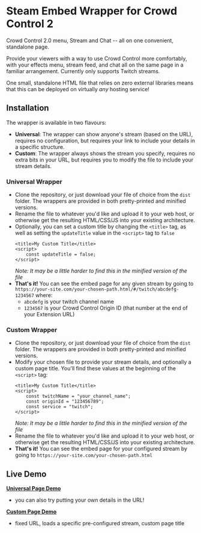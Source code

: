 # Steam Embed Wrapper for Crowd Control 2
Crowd Control 2.0 menu, Stream and Chat -- all on one convenient, standalone page.

Provide your viewers with a way to use Crowd Control more comfortably, with your effects menu, stream feed, and chat all on the same page in a familiar arrangement.  Currently only supports Twitch streams.

One small, standalone HTML file that relies on zero external libraries means that this can be deployed on virtually _any_ hosting service!

## Installation
The wrapper is available in two flavours: 
- **Universal**: The wrapper can show anyone's stream (based on the URL), requires no configuration, but requires your link to include your details in a specific structure.
- **Custom**: The wrapper always shows the stream you specify, requires no extra bits in your URL, but requires you to modify the file to include your stream details.

### Universal Wrapper
- Clone the repository, or just download your file of choice from the `dist` folder.  The wrappers are provided in both pretty-printed and minified versions.
- Rename the file to whatever you'd like and upload it to your web host, or otherwise get the resulting HTML/CSS/JS into your existing architecture.
- Optionally, you can set a custom title by changing the `<title>` tag, as well as setting the `updateTitle` value in the `<script>` tag to `false`
  ```
  <title>My Custom Title</title>
  <script>
      const updateTitle = false;
  </script>
  ```
  _Note: It may be a little harder to find this in the minified version of the file_
- **That's it!**  You can see the embed page for any given stream by going to `https://your-site.com/your-chosen-path.html/#/twitch/abcdefg-1234567` where:
  - `abcdefg` is your twitch channel name 
  - `1234567` is your Crowd Control Origin ID (that number at the end of your Extension URL)
  
### Custom Wrapper
- Clone the repository, or just download your file of choice from the `dist` folder.  The wrappers are provided in both pretty-printed and minified versions.
- Modify your chosen file to provide your stream details, and optionally a custom page title.  You'll find these values at the beginning of the `<script>` tag:
  ```
  <title>My Custom Title</title>
  <script>
      const twitchName = "your_channel_name";
      const originId = "123456789";
      const service = "twitch";
  </script>
  ```
  _Note: It may be a little harder to find this in the minified version of the file_
- Rename the file to whatever you'd like and upload it to your web host, or otherwise get the resulting HTML/CSS/JS into your existing architecture.
- **That's it!**  You can see the embed page for your configured stream by going to `https://your-site.com/your-chosen-path.html`

## Live Demo

[**Universal Page Demo**](https://jayo-exe.github.io/cc2-embed-wrapper/dist/cc2-embed-wrapper-universal.min.html#/twitch/jayo_exe-755306884)
- you can also try putting your own details in the URL!

[**Custom Page Demo**](https://jayo-exe.github.io/cc2-embed-wrapper/examples/cc2-embed-wrapper-custom-example.html)
- fixed URL, loads a specific pre-configured stream, custom page title